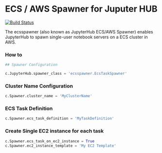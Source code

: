 # ECS / AWS Spawner for Juputer HUB

[![Build Status](https://travis-ci.org/elviejokike/ecsspawner.svg?branch=master)](https://travis-ci.org/elviejokike/ecsspawner)

The ecsspawner (also known as JupyterHub ECS/AWS Spawner) enables JupyterHub to spawn single-user notebook servers on a ECS cluster in AWS.

### How to

```python
## Spawner Configuration

c.JupyterHub.spawner_class = 'ecsspawner.EcsTaskSpawner'
```

### Cluster Name Configuration

```python
c.Spawner.cluster_name = 'MyClusterName'
```
### ECS Task Definition

```python
c.Spawner.ecs_task_definition = 'MyTaskDefinition'
```

### Create Single EC2 instance for each task

```python
c.Spawner.ecs_task_on_ec2_instance = True
c.Spawner.ec2_instance_template = 'My EC2 Template'
```

